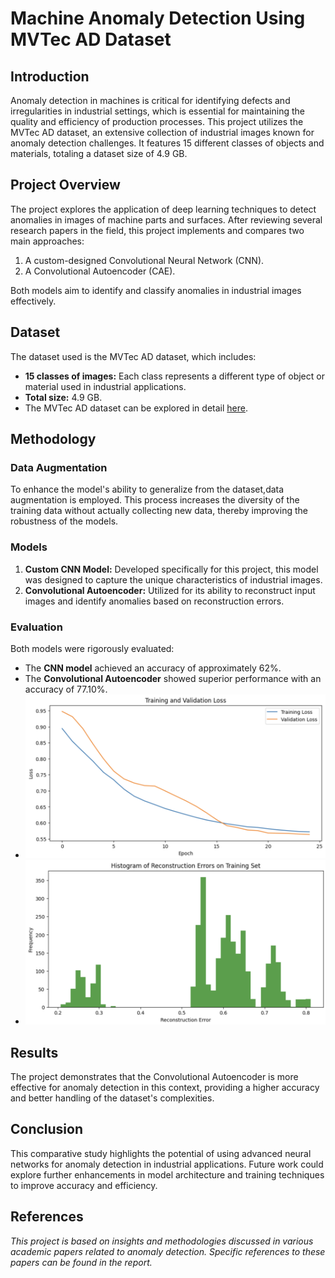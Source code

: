 # Machine Anomaly Detection Using MVTec AD Dataset

## Introduction
Anomaly detection in machines is critical for identifying defects and irregularities in industrial settings, which is essential for maintaining the quality and efficiency of production processes. This project utilizes the MVTec AD dataset, an extensive collection of industrial images known for anomaly detection challenges. It features 15 different classes of objects and materials, totaling a dataset size of 4.9 GB.

## Project Overview
The project explores the application of deep learning techniques to detect anomalies in images of machine parts and surfaces. After reviewing several research papers in the field, this project implements and compares two main approaches:
1. A custom-designed Convolutional Neural Network (CNN).
2. A Convolutional Autoencoder (CAE).

Both models aim to identify and classify anomalies in industrial images effectively.

## Dataset
The dataset used is the MVTec AD dataset, which includes:
- **15 classes of images:** Each class represents a different type of object or material used in industrial applications.
- **Total size:** 4.9 GB.
- The MVTec AD dataset can be explored in detail [here](https://www.mvtec.com/company/research/datasets/mvtec-ad/downloads).

## Methodology
### Data Augmentation
To enhance the model's ability to generalize from the dataset,data augmentation is employed. This process increases the diversity of the training data without actually collecting new data, thereby improving the robustness of the models.

### Models
1. **Custom CNN Model:** Developed specifically for this project, this model was designed to capture the unique characteristics of industrial images.
2. **Convolutional Autoencoder:** Utilized for its ability to reconstruct input images and identify anomalies based on reconstruction errors.

### Evaluation
Both models were rigorously evaluated:
- The **CNN model** achieved an accuracy of approximately 62%.
- The **Convolutional Autoencoder** showed superior performance with an accuracy of 77.10%.
- ![Training and Validation Loss Curve](Train&Val_Loss.png)
- ![Reconstruction Error Histogram](Reconstruction_Error.png)

## Results
The project demonstrates that the Convolutional Autoencoder is more effective for anomaly detection in this context, providing a higher accuracy and better handling of the dataset's complexities.

## Conclusion
This comparative study highlights the potential of using advanced neural networks for anomaly detection in industrial applications. Future work could explore further enhancements in model architecture and training techniques to improve accuracy and efficiency.

## References
*This project is based on insights and methodologies discussed in various academic papers related to anomaly detection. Specific references to these papers can be found in the report.*

